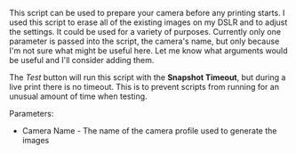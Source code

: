 This script can be used to prepare your camera before any printing starts.  I used this script to erase all of the existing images on my DSLR and to adjust the settings.  It could be used for a variety of purposes.  Currently only one parameter is passed into the script, the camera's name, but only because I'm not sure what might be useful here.  Let me know what arguments would be useful and I'll consider adding them.

The *Test* button will run this script with the **Snapshot Timeout**, but during a live print there is no timeout.  This is to prevent scripts from running for an unusual amount of time when testing.

Parameters:

* Camera Name - The name of the camera profile used to generate the images

